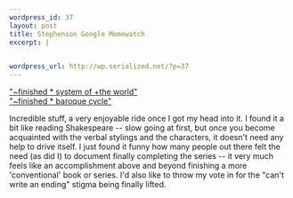 ```yaml
--- 
wordpress_id: 37
layout: post
title: Stephenson Google Memewatch
excerpt: |
  

wordpress_url: http://wp.serialized.net/?p=37
---
```

<p><a href="http://www.google.com/search?hl=en&lr=&c2coff=1&q=%22%7Efinished+*+system+of+%2Bthe+world%22&btnG=Search">"~finished * system of +the world"</a><br />
<a href="http://www.google.com/search?hl=en&lr=&c2coff=1&q=%22%7Efinished+*+baroque+cycle%22&btnG=Search">"~finished * baroque cycle"</a></p>

<p>Incredible stuff, a very enjoyable ride once I got my head into it. I found it a bit like reading Shakespeare -- slow going at first, but once you become acquainted with the verbal stylings and the characters, it doesn't need any help to drive itself. I just found it funny how many people out there felt the need (as did I) to document finally completing the series -- it very much feels like an accomplishment above and beyond finishing a more 'conventional' book or series. I'd also like to throw my vote in for the "can't write an ending" stigma being finally lifted.</p>
